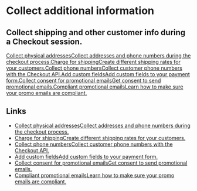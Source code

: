 # Collect additional information

## Collect shipping and other customer info during a Checkout session.

[Collect physical addressesCollect addresses and phone numbers during the
checkout process.](https://docs.stripe.com/payments/collect-addresses)[Charge
for shippingCreate different shipping rates for your
customers.](https://docs.stripe.com/payments/during-payment/charge-shipping)[Collect
phone numbersCollect customer phone numbers with the Checkout
API.](https://docs.stripe.com/payments/checkout/phone-numbers)[Add custom
fieldsAdd custom fields to your payment
form.](https://docs.stripe.com/payments/checkout/custom-fields)[Collect consent
for promotional emailsGet consent to send promotional
emails.](https://docs.stripe.com/payments/checkout/promotional-emails-consent)[Compliant
promotional emailsLearn how to make sure your promo emails are
compliant.](https://docs.stripe.com/payments/checkout/compliant-promotional-emails)

## Links

- [Collect physical addressesCollect addresses and phone numbers during the
checkout process.](https://docs.stripe.com/payments/collect-addresses)
- [Charge for shippingCreate different shipping rates for your
customers.](https://docs.stripe.com/payments/during-payment/charge-shipping)
- [Collect phone numbersCollect customer phone numbers with the Checkout
API.](https://docs.stripe.com/payments/checkout/phone-numbers)
- [Add custom fieldsAdd custom fields to your payment
form.](https://docs.stripe.com/payments/checkout/custom-fields)
- [Collect consent for promotional emailsGet consent to send promotional
emails.](https://docs.stripe.com/payments/checkout/promotional-emails-consent)
- [Compliant promotional emailsLearn how to make sure your promo emails are
compliant.](https://docs.stripe.com/payments/checkout/compliant-promotional-emails)